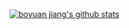 <a href="https://github.com/anuraghazra/github-readme-stats">
  <img align="center" src="https://github-readme-stats.anuraghazra1.vercel.app/api?username=boyuanjiang&show_icons=true&include_all_commits=true&theme=material-palenight" alt="boyuan jiang's github stats" />
</a>
